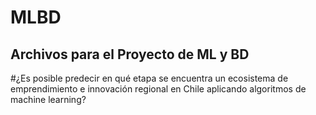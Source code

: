 # MLBD

## Archivos para el Proyecto de ML y BD

#¿Es posible predecir en qué etapa se encuentra un ecosistema de emprendimiento e innovación regional en Chile aplicando algoritmos de machine learning?
